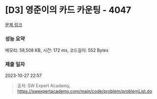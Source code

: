 # [D3] 영준이의 카드 카운팅 - 4047 

[문제 링크](https://swexpertacademy.com/main/code/problem/problemDetail.do?contestProbId=AWIsY84KEPMDFAWN) 

### 성능 요약

메모리: 58,508 KB, 시간: 172 ms, 코드길이: 552 Bytes

### 제출 일자

2023-10-27 22:57



> 출처: SW Expert Academy, https://swexpertacademy.com/main/code/problem/problemList.do
